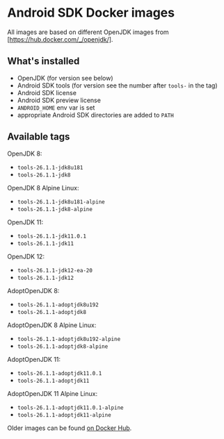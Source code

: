 # Android SDK Docker images

All images are based on different OpenJDK images from [https://hub.docker.com/_/openjdk/].

## What's installed
- OpenJDK (for version see below)
- Android SDK tools (for version see the number after `tools-` in the tag)
- Android SDK license
- Android SDK preview license
- `ANDROID_HOME` env var is set
- appropriate Android SDK directories are added to `PATH`

## Available tags

OpenJDK 8:
- `tools-26.1.1-jdk8u181`
- `tools-26.1.1-jdk8`

OpenJDK 8 Alpine Linux:
- `tools-26.1.1-jdk8u181-alpine`
- `tools-26.1.1-jdk8-alpine`

OpenJDK 11:
- `tools-26.1.1-jdk11.0.1`
- `tools-26.1.1-jdk11`

OpenJDK 12:
- `tools-26.1.1-jdk12-ea-20`
- `tools-26.1.1-jdk12`

AdoptOpenJDK 8:
- `tools-26.1.1-adoptjdk8u192`
- `tools-26.1.1-adoptjdk8`

AdoptOpenJDK 8 Alpine Linux:
- `tools-26.1.1-adoptjdk8u192-alpine`
- `tools-26.1.1-adoptjdk8-alpine`

AdoptOpenJDK 11:
- `tools-26.1.1-adoptjdk11.0.1`
- `tools-26.1.1-adoptjdk11`

AdoptOpenJDK 11 Alpine Linux:
- `tools-26.1.1-adoptjdk11.0.1-alpine`
- `tools-26.1.1-adoptjdk11-alpine`

Older images can be found [on Docker Hub](https://hub.docker.com/r/gabrielittner/android-sdk/tags/).
